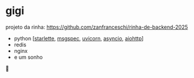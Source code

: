 # gigi

projeto da rinha: https://github.com/zanfranceschi/rinha-de-backend-2025

 - python [[starlette](https://www.starlette.io/), [msgspec](https://github.com/jcrist/msgspec), [uvicorn](https://www.uvicorn.org/), [asyncio](https://docs.python.org/3/library/asyncio.html), [aiohttp](https://docs.aiohttp.org/)]
 - redis
 - nginx
 - e um sonho

🐶